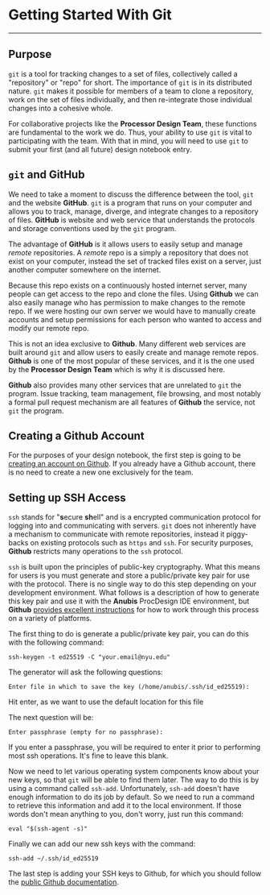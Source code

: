 # Getting Started With Git

---

## Purpose

`git` is a tool for tracking changes to a set of files, collectively called a
"repository" or "repo" for short. The importance of `git` is in its distributed
nature. `git` makes it possible for members of a team to clone a repository,
work on the set of files individually, and then re-integrate those individual
changes into a cohesive whole.

For collaborative projects like the **Processor Design Team**, these functions
are fundamental to the work we do. Thus, your ability to use `git` is vital to
participating with the team. With that in mind, you will need to use `git`
to submit your first (and all future) design notebook entry.

## `git` and GitHub

We need to take a moment to discuss the difference between the tool, `git` and
the website **GitHub**. `git` is a program that runs on your computer and allows
you to track, manage, diverge, and integrate changes to a repository of files.
**GitHub** is website and web service that understands the protocols and storage
conventions used by the `git` program.

The advantage of **GitHub** is it allows users to easily setup and manage
_remote_ repositories. A _remote_ repo is a simply a repository that does not
exist on your computer, instead the set of tracked files exist on a server,
just another computer somewhere on the internet.

Because this repo exists on a continuously hosted internet server, many people
can get access to the repo and clone the files. Using **Github** we can also
easily manage who has permission to make changes to the remote repo. If we were
hosting our own server we would have to manually create accounts and setup
permissions for each person who wanted to access and modify our remote repo.

This is not an idea exclusive to **Github**. Many different web services are
built around `git` and allow users to easily create and manage remote repos.
**Github** is one of the most popular of these services, and it is the one
used by the **Processor Design Team** which is why it is discussed here.

**Github** also provides many other services that are unrelated to `git` the
program. Issue tracking, team management, file browsing, and most notably a
formal pull request mechanism are all features of **Github** the service, not
`git` the program.

## Creating a Github Account

For the purposes of your design notebook, the first step is going to be
[creating an account on Github](https://github.com/signup). If you already have
a Github account, there is no need to create a new one exclusively for the
team.

## Setting up SSH Access

`ssh` stands for "**s**ecure **sh**ell" and is a encrypted communication
protocol for logging into and communicating with servers. `git` does not
inherently have a mechanism to communicate with remote repositories, instead it
piggy-backs on existing protocols such as `https` and `ssh`. For security
purposes, **Github** restricts many operations to the `ssh` protocol.

`ssh` is built upon the principles of public-key cryptography. What this means
for users is you must generate and store a public/private key pair for use with
the protocol. There is no single way to do this step depending on your
development environment. What follows is a description of how to generate this
key pair and use it with the **Anubis** ProcDesign IDE environment, but
**Github** [provides excellent instructions](https://docs.github.com/en/authentication/connecting-to-github-with-ssh/about-ssh)
for how to work through this process on a variety of platforms.

The first thing to do is generate a public/private key pair, you can do this with
the following command:

```
ssh-keygen -t ed25519 -C "your.email@nyu.edu"
```

The generator will ask the following questions:

```
Enter file in which to save the key (/home/anubis/.ssh/id_ed25519):
```

Hit enter, as we want to use the default location for this file

The next question will be:

```
Enter passphrase (empty for no passphrase):
```

If you enter a passphrase, you will be required to enter it prior to performing
most ssh operations. It's fine to leave this blank.

Now we need to let various operating system components know about your new keys,
so that `git` will be able to find them later. The way to do this is by using
a command called `ssh-add`. Unfortunately, `ssh-add` doesn't have enough
information to do its job by default. So we need to run a command to retrieve
this information and add it to the local environment. If those words don't mean
anything to you, don't worry, just run this command:

```
eval "$(ssh-agent -s)"
```

Finally we can add our new ssh keys with the command:

```
ssh-add ~/.ssh/id_ed25519
```

The last step is adding your SSH keys to Github, for which you should follow the
[public Github documentation](https://docs.github.com/en/authentication/connecting-to-github-with-ssh/adding-a-new-ssh-key-to-your-github-account).
